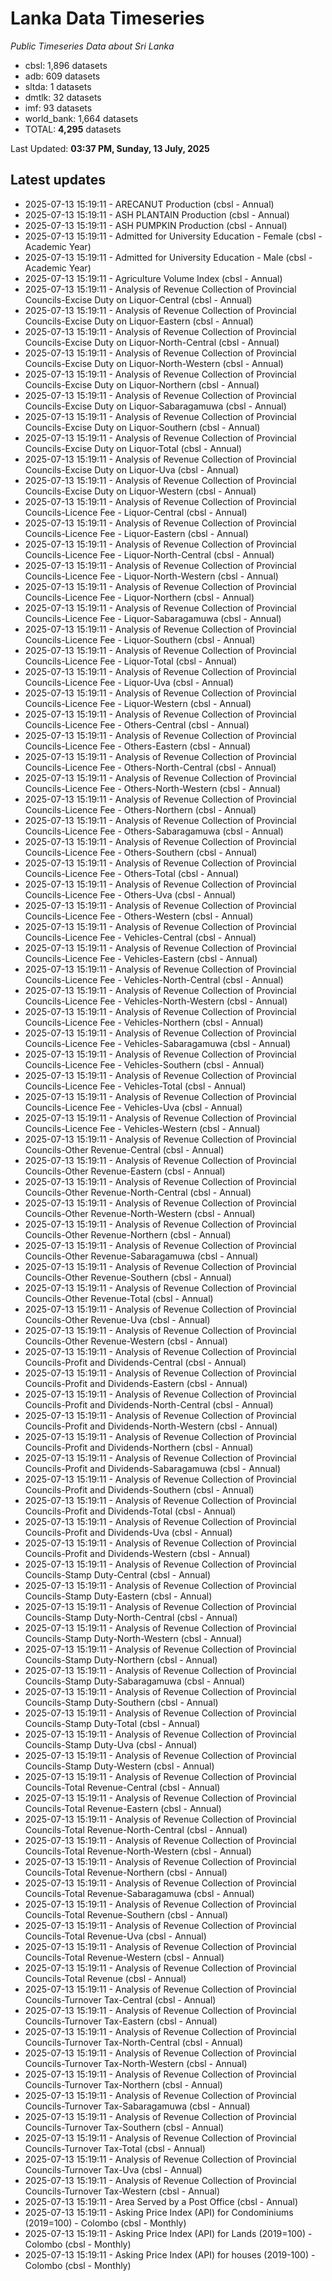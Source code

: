 # Lanka Data Timeseries
*Public Timeseries Data about Sri Lanka*

* cbsl: 1,896 datasets
* adb: 609 datasets
* sltda: 1 datasets
* dmtlk: 32 datasets
* imf: 93 datasets
* world_bank: 1,664 datasets
* TOTAL: **4,295** datasets

Last Updated: **03:37 PM, Sunday, 13 July, 2025**

## Latest updates

* 2025-07-13 15:19:11 - ARECANUT Production (cbsl - Annual)
* 2025-07-13 15:19:11 - ASH PLANTAIN Production (cbsl - Annual)
* 2025-07-13 15:19:11 - ASH PUMPKIN Production (cbsl - Annual)
* 2025-07-13 15:19:11 - Admitted for University Education - Female (cbsl - Academic Year)
* 2025-07-13 15:19:11 - Admitted for University Education - Male (cbsl - Academic Year)
* 2025-07-13 15:19:11 - Agriculture Volume Index (cbsl - Annual)
* 2025-07-13 15:19:11 - Analysis of Revenue Collection of Provincial Councils-Excise Duty on Liquor-Central (cbsl - Annual)
* 2025-07-13 15:19:11 - Analysis of Revenue Collection of Provincial Councils-Excise Duty on Liquor-Eastern (cbsl - Annual)
* 2025-07-13 15:19:11 - Analysis of Revenue Collection of Provincial Councils-Excise Duty on Liquor-North-Central (cbsl - Annual)
* 2025-07-13 15:19:11 - Analysis of Revenue Collection of Provincial Councils-Excise Duty on Liquor-North-Western (cbsl - Annual)
* 2025-07-13 15:19:11 - Analysis of Revenue Collection of Provincial Councils-Excise Duty on Liquor-Northern (cbsl - Annual)
* 2025-07-13 15:19:11 - Analysis of Revenue Collection of Provincial Councils-Excise Duty on Liquor-Sabaragamuwa (cbsl - Annual)
* 2025-07-13 15:19:11 - Analysis of Revenue Collection of Provincial Councils-Excise Duty on Liquor-Southern (cbsl - Annual)
* 2025-07-13 15:19:11 - Analysis of Revenue Collection of Provincial Councils-Excise Duty on Liquor-Total (cbsl - Annual)
* 2025-07-13 15:19:11 - Analysis of Revenue Collection of Provincial Councils-Excise Duty on Liquor-Uva (cbsl - Annual)
* 2025-07-13 15:19:11 - Analysis of Revenue Collection of Provincial Councils-Excise Duty on Liquor-Western (cbsl - Annual)
* 2025-07-13 15:19:11 - Analysis of Revenue Collection of Provincial Councils-Licence Fee - Liquor-Central (cbsl - Annual)
* 2025-07-13 15:19:11 - Analysis of Revenue Collection of Provincial Councils-Licence Fee - Liquor-Eastern (cbsl - Annual)
* 2025-07-13 15:19:11 - Analysis of Revenue Collection of Provincial Councils-Licence Fee - Liquor-North-Central (cbsl - Annual)
* 2025-07-13 15:19:11 - Analysis of Revenue Collection of Provincial Councils-Licence Fee - Liquor-North-Western (cbsl - Annual)
* 2025-07-13 15:19:11 - Analysis of Revenue Collection of Provincial Councils-Licence Fee - Liquor-Northern (cbsl - Annual)
* 2025-07-13 15:19:11 - Analysis of Revenue Collection of Provincial Councils-Licence Fee - Liquor-Sabaragamuwa (cbsl - Annual)
* 2025-07-13 15:19:11 - Analysis of Revenue Collection of Provincial Councils-Licence Fee - Liquor-Southern (cbsl - Annual)
* 2025-07-13 15:19:11 - Analysis of Revenue Collection of Provincial Councils-Licence Fee - Liquor-Total (cbsl - Annual)
* 2025-07-13 15:19:11 - Analysis of Revenue Collection of Provincial Councils-Licence Fee - Liquor-Uva (cbsl - Annual)
* 2025-07-13 15:19:11 - Analysis of Revenue Collection of Provincial Councils-Licence Fee - Liquor-Western (cbsl - Annual)
* 2025-07-13 15:19:11 - Analysis of Revenue Collection of Provincial Councils-Licence Fee - Others-Central (cbsl - Annual)
* 2025-07-13 15:19:11 - Analysis of Revenue Collection of Provincial Councils-Licence Fee - Others-Eastern (cbsl - Annual)
* 2025-07-13 15:19:11 - Analysis of Revenue Collection of Provincial Councils-Licence Fee - Others-North-Central (cbsl - Annual)
* 2025-07-13 15:19:11 - Analysis of Revenue Collection of Provincial Councils-Licence Fee - Others-North-Western (cbsl - Annual)
* 2025-07-13 15:19:11 - Analysis of Revenue Collection of Provincial Councils-Licence Fee - Others-Northern (cbsl - Annual)
* 2025-07-13 15:19:11 - Analysis of Revenue Collection of Provincial Councils-Licence Fee - Others-Sabaragamuwa (cbsl - Annual)
* 2025-07-13 15:19:11 - Analysis of Revenue Collection of Provincial Councils-Licence Fee - Others-Southern (cbsl - Annual)
* 2025-07-13 15:19:11 - Analysis of Revenue Collection of Provincial Councils-Licence Fee - Others-Total (cbsl - Annual)
* 2025-07-13 15:19:11 - Analysis of Revenue Collection of Provincial Councils-Licence Fee - Others-Uva (cbsl - Annual)
* 2025-07-13 15:19:11 - Analysis of Revenue Collection of Provincial Councils-Licence Fee - Others-Western (cbsl - Annual)
* 2025-07-13 15:19:11 - Analysis of Revenue Collection of Provincial Councils-Licence Fee - Vehicles-Central (cbsl - Annual)
* 2025-07-13 15:19:11 - Analysis of Revenue Collection of Provincial Councils-Licence Fee - Vehicles-Eastern (cbsl - Annual)
* 2025-07-13 15:19:11 - Analysis of Revenue Collection of Provincial Councils-Licence Fee - Vehicles-North-Central (cbsl - Annual)
* 2025-07-13 15:19:11 - Analysis of Revenue Collection of Provincial Councils-Licence Fee - Vehicles-North-Western (cbsl - Annual)
* 2025-07-13 15:19:11 - Analysis of Revenue Collection of Provincial Councils-Licence Fee - Vehicles-Northern (cbsl - Annual)
* 2025-07-13 15:19:11 - Analysis of Revenue Collection of Provincial Councils-Licence Fee - Vehicles-Sabaragamuwa (cbsl - Annual)
* 2025-07-13 15:19:11 - Analysis of Revenue Collection of Provincial Councils-Licence Fee - Vehicles-Southern (cbsl - Annual)
* 2025-07-13 15:19:11 - Analysis of Revenue Collection of Provincial Councils-Licence Fee - Vehicles-Total (cbsl - Annual)
* 2025-07-13 15:19:11 - Analysis of Revenue Collection of Provincial Councils-Licence Fee - Vehicles-Uva (cbsl - Annual)
* 2025-07-13 15:19:11 - Analysis of Revenue Collection of Provincial Councils-Licence Fee - Vehicles-Western (cbsl - Annual)
* 2025-07-13 15:19:11 - Analysis of Revenue Collection of Provincial Councils-Other Revenue-Central (cbsl - Annual)
* 2025-07-13 15:19:11 - Analysis of Revenue Collection of Provincial Councils-Other Revenue-Eastern (cbsl - Annual)
* 2025-07-13 15:19:11 - Analysis of Revenue Collection of Provincial Councils-Other Revenue-North-Central (cbsl - Annual)
* 2025-07-13 15:19:11 - Analysis of Revenue Collection of Provincial Councils-Other Revenue-North-Western (cbsl - Annual)
* 2025-07-13 15:19:11 - Analysis of Revenue Collection of Provincial Councils-Other Revenue-Northern (cbsl - Annual)
* 2025-07-13 15:19:11 - Analysis of Revenue Collection of Provincial Councils-Other Revenue-Sabaragamuwa (cbsl - Annual)
* 2025-07-13 15:19:11 - Analysis of Revenue Collection of Provincial Councils-Other Revenue-Southern (cbsl - Annual)
* 2025-07-13 15:19:11 - Analysis of Revenue Collection of Provincial Councils-Other Revenue-Total (cbsl - Annual)
* 2025-07-13 15:19:11 - Analysis of Revenue Collection of Provincial Councils-Other Revenue-Uva (cbsl - Annual)
* 2025-07-13 15:19:11 - Analysis of Revenue Collection of Provincial Councils-Other Revenue-Western (cbsl - Annual)
* 2025-07-13 15:19:11 - Analysis of Revenue Collection of Provincial Councils-Profit and Dividends-Central (cbsl - Annual)
* 2025-07-13 15:19:11 - Analysis of Revenue Collection of Provincial Councils-Profit and Dividends-Eastern (cbsl - Annual)
* 2025-07-13 15:19:11 - Analysis of Revenue Collection of Provincial Councils-Profit and Dividends-North-Central (cbsl - Annual)
* 2025-07-13 15:19:11 - Analysis of Revenue Collection of Provincial Councils-Profit and Dividends-North-Western (cbsl - Annual)
* 2025-07-13 15:19:11 - Analysis of Revenue Collection of Provincial Councils-Profit and Dividends-Northern (cbsl - Annual)
* 2025-07-13 15:19:11 - Analysis of Revenue Collection of Provincial Councils-Profit and Dividends-Sabaragamuwa (cbsl - Annual)
* 2025-07-13 15:19:11 - Analysis of Revenue Collection of Provincial Councils-Profit and Dividends-Southern (cbsl - Annual)
* 2025-07-13 15:19:11 - Analysis of Revenue Collection of Provincial Councils-Profit and Dividends-Total (cbsl - Annual)
* 2025-07-13 15:19:11 - Analysis of Revenue Collection of Provincial Councils-Profit and Dividends-Uva (cbsl - Annual)
* 2025-07-13 15:19:11 - Analysis of Revenue Collection of Provincial Councils-Profit and Dividends-Western (cbsl - Annual)
* 2025-07-13 15:19:11 - Analysis of Revenue Collection of Provincial Councils-Stamp Duty-Central (cbsl - Annual)
* 2025-07-13 15:19:11 - Analysis of Revenue Collection of Provincial Councils-Stamp Duty-Eastern (cbsl - Annual)
* 2025-07-13 15:19:11 - Analysis of Revenue Collection of Provincial Councils-Stamp Duty-North-Central (cbsl - Annual)
* 2025-07-13 15:19:11 - Analysis of Revenue Collection of Provincial Councils-Stamp Duty-North-Western (cbsl - Annual)
* 2025-07-13 15:19:11 - Analysis of Revenue Collection of Provincial Councils-Stamp Duty-Northern (cbsl - Annual)
* 2025-07-13 15:19:11 - Analysis of Revenue Collection of Provincial Councils-Stamp Duty-Sabaragamuwa (cbsl - Annual)
* 2025-07-13 15:19:11 - Analysis of Revenue Collection of Provincial Councils-Stamp Duty-Southern (cbsl - Annual)
* 2025-07-13 15:19:11 - Analysis of Revenue Collection of Provincial Councils-Stamp Duty-Total (cbsl - Annual)
* 2025-07-13 15:19:11 - Analysis of Revenue Collection of Provincial Councils-Stamp Duty-Uva (cbsl - Annual)
* 2025-07-13 15:19:11 - Analysis of Revenue Collection of Provincial Councils-Stamp Duty-Western (cbsl - Annual)
* 2025-07-13 15:19:11 - Analysis of Revenue Collection of Provincial Councils-Total Revenue-Central (cbsl - Annual)
* 2025-07-13 15:19:11 - Analysis of Revenue Collection of Provincial Councils-Total Revenue-Eastern (cbsl - Annual)
* 2025-07-13 15:19:11 - Analysis of Revenue Collection of Provincial Councils-Total Revenue-North-Central (cbsl - Annual)
* 2025-07-13 15:19:11 - Analysis of Revenue Collection of Provincial Councils-Total Revenue-North-Western (cbsl - Annual)
* 2025-07-13 15:19:11 - Analysis of Revenue Collection of Provincial Councils-Total Revenue-Northern (cbsl - Annual)
* 2025-07-13 15:19:11 - Analysis of Revenue Collection of Provincial Councils-Total Revenue-Sabaragamuwa (cbsl - Annual)
* 2025-07-13 15:19:11 - Analysis of Revenue Collection of Provincial Councils-Total Revenue-Southern (cbsl - Annual)
* 2025-07-13 15:19:11 - Analysis of Revenue Collection of Provincial Councils-Total Revenue-Uva (cbsl - Annual)
* 2025-07-13 15:19:11 - Analysis of Revenue Collection of Provincial Councils-Total Revenue-Western (cbsl - Annual)
* 2025-07-13 15:19:11 - Analysis of Revenue Collection of Provincial Councils-Total Revenue (cbsl - Annual)
* 2025-07-13 15:19:11 - Analysis of Revenue Collection of Provincial Councils-Turnover Tax-Central (cbsl - Annual)
* 2025-07-13 15:19:11 - Analysis of Revenue Collection of Provincial Councils-Turnover Tax-Eastern (cbsl - Annual)
* 2025-07-13 15:19:11 - Analysis of Revenue Collection of Provincial Councils-Turnover Tax-North-Central (cbsl - Annual)
* 2025-07-13 15:19:11 - Analysis of Revenue Collection of Provincial Councils-Turnover Tax-North-Western (cbsl - Annual)
* 2025-07-13 15:19:11 - Analysis of Revenue Collection of Provincial Councils-Turnover Tax-Northern (cbsl - Annual)
* 2025-07-13 15:19:11 - Analysis of Revenue Collection of Provincial Councils-Turnover Tax-Sabaragamuwa (cbsl - Annual)
* 2025-07-13 15:19:11 - Analysis of Revenue Collection of Provincial Councils-Turnover Tax-Southern (cbsl - Annual)
* 2025-07-13 15:19:11 - Analysis of Revenue Collection of Provincial Councils-Turnover Tax-Total (cbsl - Annual)
* 2025-07-13 15:19:11 - Analysis of Revenue Collection of Provincial Councils-Turnover Tax-Uva (cbsl - Annual)
* 2025-07-13 15:19:11 - Analysis of Revenue Collection of Provincial Councils-Turnover Tax-Western (cbsl - Annual)
* 2025-07-13 15:19:11 - Area Served by a Post Office (cbsl - Annual)
* 2025-07-13 15:19:11 - Asking Price Index (API) for Condominiums (2019=100) - Colombo (cbsl - Monthly)
* 2025-07-13 15:19:11 - Asking Price Index (API) for Lands (2019=100) - Colombo (cbsl - Monthly)
* 2025-07-13 15:19:11 - Asking Price Index (API) for houses (2019-100) - Colombo (cbsl - Monthly)